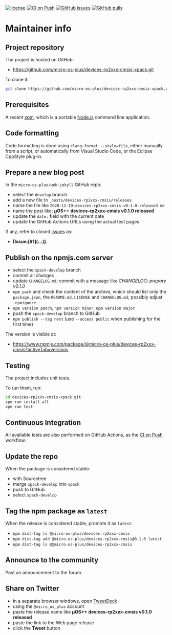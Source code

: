 [![license](https://img.shields.io/github/license/micro-os-plus/devices-rp2xxx-cmsis-xpack)](https://github.com/micro-os-plus/devices-rp2xxx-cmsis-xpack/blob/xpack/LICENSE)
[![CI on Push](https://github.com/micro-os-plus/devices-rp2xxx-cmsis-xpack/workflows/CI%20on%20Push/badge.svg)](https://github.com/micro-os-plus/devices-rp2xxx-cmsis-xpack/actions?query=workflow%3A%22CI+on+Push%22)
[![GitHub issues](https://img.shields.io/github/issues/micro-os-plus/devices-rp2xxx-cmsis-xpack.svg)](https://github.com/micro-os-plus/devices-rp2xxx-cmsis-xpack/issues)
[![GitHub pulls](https://img.shields.io/github/issues-pr/micro-os-plus/devices-rp2xxx-cmsis-xpack.svg)](https://github.com/micro-os-plus/devices-rp2xxx-cmsis-xpack/pulls)

# Maintainer info

## Project repository

The project is hosted on GitHub:

- https://github.com/micro-os-plus/devices-rp2xxx-cmsis-xpack.git

To clone it:

```sh
git clone https://github.com/micro-os-plus/devices-rp2xxx-cmsis-xpack.git devices-rp2xxx-cmsis-xpack.git
```

## Prerequisites

A recent [xpm](https://xpack.github.io/xpm/), which is a portable
[Node.js](https://nodejs.org/) command line application.

## Code formatting

Code formatting is done using `clang-format --style=file`, either manually
from a script, or automatically from Visual Studio Code, or the Eclipse
CppStyle plug-in.

## Prepare a new blog post

In the `micro-os-plus/web-jekyll` GitHub repo:

- select the `develop` branch
- add a new file to `_posts/devices-rp2xxx-cmsis/releases`
- name the file like `2020-12-19-devices-rp2xxx-cmsis-v0-1-0-released.md`
- name the post like: **µOS++ devices-rp2xxx-cmsis v0.1.0 released**
- update the `date:` field with the current date
- update the GitHub Actions URLs using the actual test pages

If any, refer to closed
[issues](https://github.com/micro-os-plus/devices-rp2xxx-cmsis/issues)
as:

- **[Issue:\[#1\]\(...\)]**.

## Publish on the npmjs.com server

- select the `xpack-develop` branch
- commit all changes
- update `CHANGELOG.md`; commit with a message like _CHANGELOG: prepare v0.1.0_
- `npm pack` and check the content of the archive, which should list
  only the `package.json`, the `README.md`, `LICENSE` and `CHANGELOG.md`;
  possibly adjust `.npmignore`
- `npm version patch`, `npm version minor`, `npm version major`
- push the `xpack-develop` branch to GitHub
- `npm publish --tag next` (use `--access public` when publishing for
  the first time)

The version is visible at:

- https://www.npmjs.com/package/@micro-os-plus/devices-rp2xxx-cmsis?activeTab=versions

## Testing

The project includes unit tests.

To run them, run:

```sh
cd devices-rp2xxx-cmsis-xpack.git
xpm run install-all
xpm run test
```

## Continuous Integration

All available tests are also performed on GitHub Actions, as the
[CI on Push](https://github.com/micro-os-plus/devices-rp2xxx-cmsis-xpack/actions?query=workflow%3A%22CI+on+Push%22)
workflow.

## Update the repo

When the package is considered stable:

- with Sourcetree
- merge `xpack-develop` into `xpack`
- push to GitHub
- select `xpack-develop`

## Tag the npm package as `latest`

When the release is considered stable, promote it as `latest`:

- `npm dist-tag ls @micro-os-plus/devices-rp2xxx-cmsis`
- `npm dist-tag add @micro-os-plus/devices-rp2xxx-cmsis@0.1.0 latest`
- `npm dist-tag ls @@micro-os-plus/devices-rp2xxx-cmsis`

## Announce to the community

Post an announcement to the forum.

## Share on Twitter

- in a separate browser windows, open [TweetDeck](https://tweetdeck.twitter.com/)
- using the `@micro_os_plus` account
- paste the release name like **µOS++ devices-rp2xxx-cmsis v0.1.0 released**
- paste the link to the Web page release
- click the **Tweet** button
